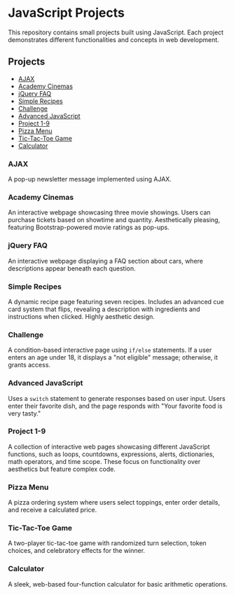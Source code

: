 # JavaScript Projects

This repository contains small projects built using JavaScript. Each project demonstrates different functionalities and concepts in web development.

## Projects

- [AJAX](#ajax)
- [Academy Cinemas](#academy-cinemas)
- [jQuery FAQ](#jquery-faq)
- [Simple Recipes](#simple-recipes)
- [Challenge](#challenge)
- [Advanced JavaScript](#advanced-javascript)
- [Project 1-9](#project-1-9)
- [Pizza Menu](#pizza-menu)
- [Tic-Tac-Toe Game](#tic-tac-toe-game)
- [Calculator](#calculator)

### AJAX  
A pop-up newsletter message implemented using AJAX.

### Academy Cinemas  
An interactive webpage showcasing three movie showings. Users can purchase tickets based on showtime and quantity. Aesthetically pleasing, featuring Bootstrap-powered movie ratings as pop-ups.

### jQuery FAQ  
An interactive webpage displaying a FAQ section about cars, where descriptions appear beneath each question.

### Simple Recipes  
A dynamic recipe page featuring seven recipes. Includes an advanced cue card system that flips, revealing a description with ingredients and instructions when clicked. Highly aesthetic design.

### Challenge  
A condition-based interactive page using `if/else` statements. If a user enters an age under 18, it displays a "not eligible" message; otherwise, it grants access.

### Advanced JavaScript  
Uses a `switch` statement to generate responses based on user input. Users enter their favorite dish, and the page responds with "Your favorite food is very tasty."

### Project 1-9  
A collection of interactive web pages showcasing different JavaScript functions, such as loops, countdowns, expressions, alerts, dictionaries, math operators, and time scope. These focus on functionality over aesthetics but feature complex code.

### Pizza Menu  
A pizza ordering system where users select toppings, enter order details, and receive a calculated price.

### Tic-Tac-Toe Game  
A two-player tic-tac-toe game with randomized turn selection, token choices, and celebratory effects for the winner.

### Calculator  
A sleek, web-based four-function calculator for basic arithmetic operations.




